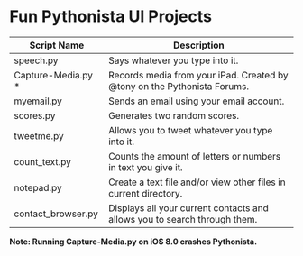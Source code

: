 Fun Pythonista UI Projects
====================

| Script Name                        | Description                | 
| ---------------------------------- | -------------------------- | 
| speech.py      | Says whatever you type into it. |
| Capture-Media.py     * | Records media from your iPad. Created by @tony on the Pythonista Forums.|
| myemail.py      | Sends an email using your email account. |
| scores.py      | Generates two random scores. |
| tweetme.py      | Allows you to tweet whatever you type into it. |
| count_text.py      | Counts the amount of letters or numbers in text you give it. |
| notepad.py      | Create a text file and/or view other files in current directory. |
| contact_browser.py      | Displays all your current contacts and allows you to search through them. |

**Note: Running Capture-Media.py on iOS 8.0 crashes Pythonista.**
